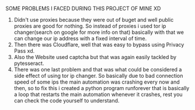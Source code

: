 SOME PROBLEMS I FACED DURING THIS PROJECT OF MINE XD 

1) Didn't use proxies because they were out of buget and well public proxies are good for nothing. So instead of proxies i used tor ip changer(search on google for more info on that) basically with that we can change our ip address with a fixed interval of time.
2) Then there was Cloudflare, well that was easy to bypass using Privacy Pass xd.
3) Also the Website used captcha but that was again easily tackled by pytesseract.
4) There was one last problem and that was what could be considered a side effect of using tor ip changer. So basically due to bad connection speed of some ips the main automation was crashing every now and then, so to fix this i created a python program runforever that is basically a loop that restarts the main automation whenever it crashes, rest you can check the code yourself to understand.
